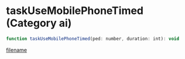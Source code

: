 # taskUseMobilePhoneTimed (Category ai)

```js
function taskUseMobilePhoneTimed(ped: number, duration: int): void
```

[filename](taskUseMobilePhoneTimed_m.md ':include')